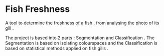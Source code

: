 # Fish Freshness
A tool to determine the freshness of a fish , from analysing the photo of its gill . 

The project is based into 2 parts : Segmentation and Classification . The Segmentation is based on isolating colourspaces and the Classification is based on statistical methods applied on fish gills . 


